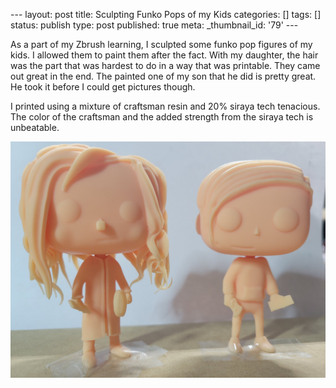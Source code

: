 \--- layout: post title: Sculpting Funko Pops of my Kids categories: [] tags:
[] status: publish type: post published: true meta: _thumbnail_id: '79' \---

As a part of my Zbrush learning, I sculpted some funko pop figures of my kids.
I allowed them to paint them after the fact. With my daughter, the hair was
the part that was hardest to do in a way that was printable. They came out
great in the end. The painted one of my son that he did is pretty great. He
took it before I could get pictures though.

I printed using a mixture of craftsman resin and 20% siraya tech tenacious.
The color of the craftsman and the added strength from the siraya tech is
unbeatable.

![](/assets/img/20220119_142931.jpg)

